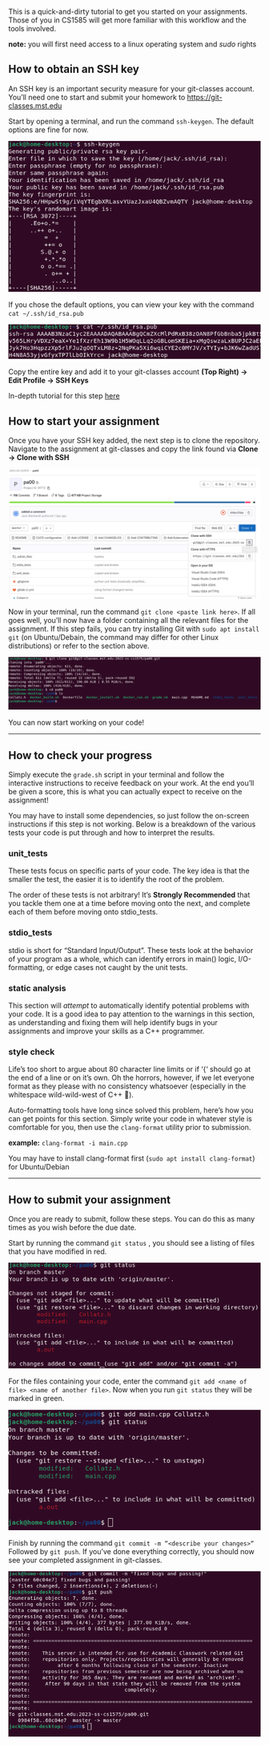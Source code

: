 
This is a quick-and-dirty tutorial to get you started on your assignments. Those of you in CS1585 will get more familiar with this workflow and the tools involved.

**note:** you will first need access to a linux operating system and _sudo_ rights

## How to obtain an SSH key

An SSH key is an important security measure for your git-classes account. You’ll need one to start and submit your homework to https://git-classes.mst.edu

Start by opening a terminal, and run the command ```ssh-keygen```. The default options are fine for now.

![broken img 💔](keygen.png)

If you chose the default options, you can view your key with the command ```cat ~/.ssh/id_rsa.pub```

![broken img 💔](key.png)

Copy the entire key and add it to your git-classes account
  **(Top Right) -> Edit Profile -> SSH Keys**

In-depth tutorial for this step [here](https://git-classes.mst.edu/help/user/ssh.md)

## How to start your assignment

Once you have your SSH key added, the next step is to clone the repository. Navigate to the assignment at git-classes and copy the link found via **Clone -> Clone with SSH**

![broken img 💔](clone.png)

Now in your terminal, run the command ```git clone <paste link here>```. If all goes well, you’ll now have a folder containing all the relevant files for the assignment. If this step fails, you can try installing Git with ```sudo apt install git``` (on Ubuntu/Debain, the command may differ for other Linux distributions) or refer to the section above.

![broken img 💔](clone2.png)

You can now start working on your code!

---
## How to check your progress

Simply execute the ```grade.sh``` script in your terminal and follow the interactive instructions to receive feedback on your work. At the end you’ll be given a score, this is what you can actually expect to receive on the assignment!

You may have to install some dependencies, so just follow the on-screen instructions if this step is not working. Below is a breakdown of the various tests your code is put through and how to interpret the results.

### unit_tests

These tests focus on specific parts of your code. The key idea is that the smaller the test, the easier it is to identify the root of the problem. 

The order of these tests is not arbitrary! It’s **Strongly Recommended** that you tackle them one at a time before moving onto the next, and complete each of them before moving onto stdio_tests.

### stdio_tests

stdio is short for “Standard Input/Output”. These tests look at the behavior of your program as a whole, which can identify errors in main() logic, I/O-formatting, or edge cases not caught by the unit tests.

### static analysis

This section will _attempt_ to automatically identify potential problems with your code. It is a good idea to pay attention to the warnings in this section, as understanding and fixing them will help identify bugs in your assignments and improve your skills as a C++ programmer.

### style check

Life’s too short to argue about 80 character line limits or if ‘{‘ should go at the end of a line or on it’s own. Oh the horrors, however, if we let everyone format as they please with no consistency whatsoever (especially in the whitespace wild-wild-west of C++ 🤠).

Auto-formatting tools have long since solved this problem, here’s how you can get points for this section. Simply write your code in whatever style is comfortable for you, then use the ```clang-format``` utility prior to submission.

**example:** ```clang-format -i main.cpp```

You may have to install clang-format first (```sudo apt install clang-format```) for Ubuntu/Debian

---
## How to submit your assignment

Once you are ready to submit, follow these steps. You can do this as many times as you wish before the due date.

Start by running the command ```git status``` , you should see a listing of files that you have modified in red.

![broken img 💔](status.png)

For the files containing your code, enter the command ```git add <name of file> <name of another file>```. Now when you run ```git status``` they will be marked in green.

![broken img 💔](add.png)

Finish by running the command ```git commit -m “<describe your changes>“``` Followed by ```git push```. If you’ve done everything correctly, you should now see your completed assignment in git-classes.

![broken img 💔](commit-push.png)